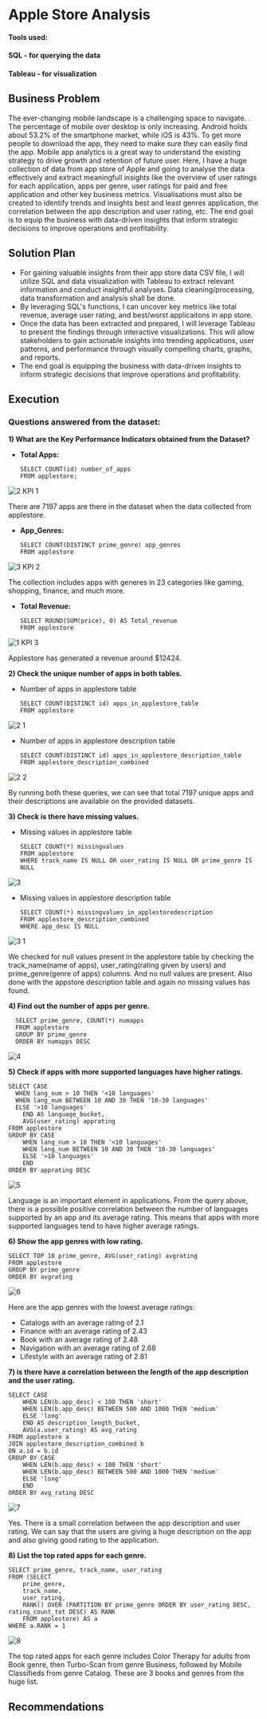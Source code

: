# Apple Store Analysis

#### Tools used:
#### SQL - for querying the data
#### Tableau - for visualization

## Business Problem
The ever-changing mobile landscape is a challenging space to navigate. . The percentage of mobile over desktop is only increasing. Android holds about 53.2% of the smartphone market, while iOS is 43%. To get more people to download the app, they need to make sure they can easily find the app. Mobile app analytics is a great way to understand the existing strategy to drive growth and retention of future user.
Here, I have a huge collection of data from app store of Apple and going to analyse the data effectively and extract meaningfull insights like the overview of user ratings for each application, apps per genre, user ratings for paid and free application and other key business metrics. Visualisations must also be created to identify trends and insights best and least genres application, the correlation between the app description and user rating, etc.  The end goal is to equip the business with data-driven insights that inform strategic decisions to improve operations and profitability. 

## Solution Plan
* For gaining valuable insights from their app store data CSV file, I will utilize SQL and data visualization with Tableau to extract relevant information and conduct insightful analyses. Data cleaning/processing, data transformation and analysis shall be done.
* By leveraging SQL's functions, I can uncover key metrics like total revenue, average user rating, and best/worst applicaitons in app store.
* Once the data has been extracted and prepared, I will leverage Tableau to present the findings through interactive visualizations. This will allow stakeholders to gain actionable insights into trending applications, user patterns, and performance through visually compelling charts, graphs, and reports.
* The end goal is equipping the business with data-driven insights to inform strategic decisions that improve operations and profitability.

## Execution
### Questions answered from the dataset:

__1) What are the Key Performance Indicators obtained from the Dataset?__

+ __Total Apps:__
  
      SELECT COUNT(id) number_of_apps
      FROM applestore;
![2 KPI 1](https://github.com/fazilcmohammed/SQL---Projetcs/assets/140707546/351ee3ee-2d96-4014-abdd-37e598144211)

There are 7197 apps are there in the dataset when the data collected from applestore.

+ __App_Genres:__

      SELECT COUNT(DISTINCT prime_genre) app_genres
      FROM applestore
![3 KPI 2](https://github.com/fazilcmohammed/SQL---Projetcs/assets/140707546/6fe60d17-739f-41e3-aa6a-8bc6a69c5026)

The collection includes apps with generes in 23 categories like gaming, shopping, finance, and much more.

+ __Total Revenue:__

      SELECT ROUND(SUM(price), 0) AS Total_revenue
      FROM applestore
![1  KPI 3](https://github.com/fazilcmohammed/SQL---Projetcs/assets/140707546/318c66b6-d886-4b10-b9f3-59eabb0bb62b)  

Applestore has generated a revenue around $12424.
  
  
__2) Check the unique number of apps in both tables.__

* Number of apps in applestore table

      SELECT COUNT(DISTINCT id) apps_in_applestore_table
      FROM applestore 
![2 1](https://github.com/fazilcmohammed/SQL---Projetcs/assets/140707546/46512fe8-76dd-4ddd-8847-7214d687dc37)

* Number of apps in applestore description table

      SELECT COUNT(DISTINCT id) apps_in_applestore_description_table
      FROM applestore_description_combined
![2 2](https://github.com/fazilcmohammed/SQL---Projetcs/assets/140707546/ee1b1beb-4562-497e-91a8-c9cbf4f55b09)

By running both these queries, we can see that total 7197 unique apps and their descriptions are available on the provided datasets.

__3) Check is there have missing values.__

* Missing values in applestore table

      SELECT COUNT(*) missingvalues
      FROM applestore
      WHERE track_name IS NULL OR user_rating IS NULL OR prime_genre IS NULL
![3](https://github.com/fazilcmohammed/SQL---Projetcs/assets/140707546/7128b50e-368d-4d9a-bb2e-bbe9b241ac57)

* Missing values in applestore description table

      SELECT COUNT(*) missingvalues_in_applestoredescription
      FROM applestore_description_combined
      WHERE app_desc IS NULL
![3 1](https://github.com/fazilcmohammed/SQL---Projetcs/assets/140707546/7b8469e2-b0f7-4cf8-8245-a1a4fe085439)

We checked for null values present in the applestore table by checking the track_name(name of apps), user_rating(rating given by users) and prime_genre(genre of apps) columns.
And no null values are present. Also done with the appstore description table and again no missing values has found.

__4) Find out the number of apps per genre.__

      SELECT prime_genre, COUNT(*) numapps 
      FROM applestore
      GROUP BY prime_genre
      ORDER BY numapps DESC
![4](https://github.com/fazilcmohammed/SQL---Projetcs/assets/140707546/2bb8a2a9-9c68-460c-8386-b2b170e7df24)

__5) Check if apps with more supported languages have higher ratings.__

    SELECT CASE 
	  WHEN lang_num > 10 THEN '<10 languages'
	  WHEN lang_num BETWEEN 10 AND 30 THEN '10-30 languages'
	  ELSE '>10 languages'
		END AS language_bucket,
		AVG(user_rating) apprating
    FROM applestore
    GROUP BY CASE
		WHEN lang_num > 10 THEN '<10 languages'
		WHEN lang_num BETWEEN 10 AND 30 THEN '10-30 languages'
		ELSE '>10 languages'
		END
    ORDER BY apprating DESC
![5](https://github.com/fazilcmohammed/SQL---Projetcs/assets/140707546/d41eee67-a289-4bb8-b68c-7b90a97af2d8)

Language is an important element in applications. From the query above, there is a possible positive correlation between the number of languages supported by an app and its average rating. This means that apps with more supported languages tend to have higher average ratings.

__6) Show the app genres with low rating.__

    SELECT TOP 10 prime_genre, AVG(user_rating) avgrating
    FROM applestore
    GROUP BY prime_genre
    ORDER BY avgrating
![6](https://github.com/fazilcmohammed/SQL---Projetcs/assets/140707546/9abba487-579f-45fc-89cb-be459bc47003)

Here are the app genres with the lowest average ratings:
* Catalogs with an average rating of 2.1
* Finance with an average rating of 2.43
* Book with an average rating of 2.48
* Navigation with an average rating of 2.68
* Lifestyle with an average rating of 2.81

__7) is there have a correlation between the length of the app description and the user rating.__

    SELECT CASE
		WHEN LEN(b.app_desc) < 100 THEN 'short'
		WHEN LEN(b.app_desc) BETWEEN 500 AND 1000 THEN 'medium'
		ELSE 'long'
		END AS description_length_bucket,
		AVG(a.user_rating) AS avg_rating
    FROM applestore a
    JOIN applestore_description_combined b
    ON a.id = b.id
    GROUP BY CASE
		WHEN LEN(b.app_desc) < 100 THEN 'short'
		WHEN LEN(b.app_desc) BETWEEN 500 AND 1000 THEN 'medium'
		ELSE 'long'
		END
    ORDER BY avg_rating DESC
![7](https://github.com/fazilcmohammed/SQL---Projetcs/assets/140707546/df023022-3954-4c41-96df-76ef69c74fb3)

Yes. There is a small correlation between the app description and user rating. We can say that the users are giving a huge description on the app and also giving good rating to the application.

__8) List the top rated apps for each genre.__

    SELECT prime_genre, track_name, user_rating
    FROM (SELECT
		prime_genre,
		track_name,
		user_rating,
		RANK() OVER (PARTITION BY prime_genre ORDER BY user_rating DESC, rating_count_tot DESC) AS RANK
		FROM applestore) AS a
    WHERE a.RANK = 1
![8](https://github.com/fazilcmohammed/SQL---Projetcs/assets/140707546/7a82e9c2-7605-4ee9-8cd5-28523a7066e3)

The top rated apps for each genre includes Color Therapy for adults from Book genre, then Turbo-Scan from genre Business, followed by Mobile Classifieds from genre Catalog. These are 3 books and genres from the huge list.

## Recommendations
